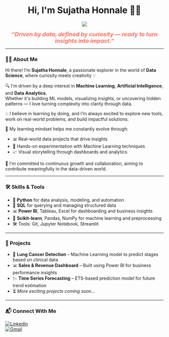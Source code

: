 <!-- Optional Banner (upload to your repo and replace the URL below) -->
<!-- 
<img src="https://github.com/HonnaleSujatha/HonnaleSujatha/assets/your_image_id/banner-datascience.png" alt="banner" style="width:100%"/> 
-->

<h1 align="center">Hi, I'm Sujatha Honnale 👩‍💻</h1>

<p align="center">
  <img src="https://readme-typing-svg.demolab.com/?lines=Data+Science+%7C+Machine+Learning+%7C+Analytics;Curiosity+meets+Creativity;Power+BI+%7C+Python+%7C+SQL+%7C+AI+Explorer" />
</p>

<!-- ✨ Highlighted Quote Section -->
<p align="center">
  <strong><i><span style="font-size:18px; color:#FF6F61;">“Driven by data, defined by curiosity — ready to turn insights into impact.”</span></i></strong>
</p>

---

### 👩‍💻 About Me

Hi there! I’m **Sujatha Honnale**, a passionate explorer in the world of **Data Science**, where curiosity meets creativity 💡

🔍 I'm driven by a deep interest in **Machine Learning**, **Artificial Intelligence**, and **Data Analytics**.  
Whether it's building ML models, visualizing insights, or uncovering hidden patterns — I love turning complexity into clarity through data.

💡 I believe in learning by doing, and I’m always excited to explore new tools, work on real-world problems, and build impactful solutions.

🎯 My learning mindset helps me constantly evolve through:
- 📊 Real-world data projects that drive insights  
- 🤖 Hands-on experimentation with Machine Learning techniques  
- 📈 Visual storytelling through dashboards and analytics  

🌟 I'm committed to continuous growth and collaboration, aiming to contribute meaningfully in the data-driven world.

---

### 🛠️ Skills & Tools

- 🐍 **Python** for data analysis, modeling, and automation  
- 🧮 **SQL** for querying and managing structured data  
- 📊 **Power BI**, Tableau, Excel for dashboarding and business insights  
- 🧠 **Scikit-learn**, Pandas, NumPy for machine learning and preprocessing  
- 🛠️ Tools: Git, Jupyter Notebook, Streamlit

---

### 🚀 Projects

- 🔬 **Lung Cancer Detection** – Machine Learning model to predict stages based on clinical data  
- 📊 **Sales & Revenue Dashboard** – Built using Power BI for business performance insights  
- 📉 **Time Series Forecasting** – ETS-based prediction model for future trend estimation  
- ⏳ *More exciting projects coming soon...*

---

### 📬 Connect With Me

[![LinkedIn](https://img.shields.io/badge/LinkedIn-blue?logo=linkedin)](https://www.linkedin.com/in/honnale-sujatha-b551652b2)  
[![Gmail](https://img.shields.io/badge/Gmail-red?logo=gmail&logoColor=white)](mailto:honnalesujatha@gamil.com)
